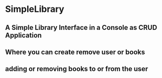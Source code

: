 # SimpleLibrary
## A Simple Library Interface in a Console as CRUD Application
## Where you can create remove user or books
## adding or removing books to or from the user
